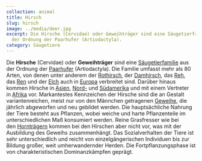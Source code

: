 ```yaml
---
collection: animal
title: Hirsch
slug: hirsch
image: ../media/deer.jpg
excerpt: Die Hirsche (Cervidae) oder Geweihträger sind eine Säugetierfamilie aus
  der Ordnung der Paarhufer (Artiodactyla).
category: Säugetiere
---
```

Die **Hirsche** (Cervidae) oder **Geweihträger** sind eine [Säugetierfamilie](https://de.wikipedia.org/wiki/S%C3%A4ugetier "Säugetier") aus der Ordnung der [Paarhufer](https://de.wikipedia.org/wiki/Paarhufer "Paarhufer") (Artiodactyla). Die Familie umfasst mehr als 80 Arten, von denen unter anderem der [Rothirsch](https://de.wikipedia.org/wiki/Rothirsch "Rothirsch"), der [Damhirsch](https://de.wikipedia.org/wiki/Damhirsch "Damhirsch"), das [Reh](https://de.wikipedia.org/wiki/Reh "Reh"), das [Ren](https://de.wikipedia.org/wiki/Ren "Ren") und der [Elch](https://de.wikipedia.org/wiki/Elch "Elch") auch in [Europa](https://de.wikipedia.org/wiki/Europa "Europa") verbreitet sind. Darüber hinaus kommen Hirsche in [Asien](https://de.wikipedia.org/wiki/Asien "Asien"), [Nord-](https://de.wikipedia.org/wiki/Nordamerika "Nordamerika") und [Südamerika](https://de.wikipedia.org/wiki/S%C3%BCdamerika "Südamerika") und mit einem Vertreter in [Afrika](https://de.wikipedia.org/wiki/Afrika "Afrika") vor. Markantestes Kennzeichen der Hirsche sind die an Gestalt variantenreichen, meist nur von den Männchen getragenen [Geweihe](https://de.wikipedia.org/wiki/Geweih "Geweih"), die jährlich abgeworfen und neu gebildet werden. Die hauptsächliche Nahrung der Tiere besteht aus Pflanzen, wobei weiche und harte Pflanzenteile im unterschiedlichen Maß konsumiert werden. Reine Grasfresser wie bei den [Hornträgern](https://de.wikipedia.org/wiki/Horntr%C3%A4ger "Hornträger") kommen bei den Hirschen aber nicht vor, was mit der Ausbildung des Geweihs zusammenhängt. Das Sozialverhalten der Tiere ist sehr unterschiedlich und reicht von einzelgängerischen Individuen bis zur Bildung großer, weit umherwandernder Herden. Die Fortpflanzungsphase ist von charakteristischen Dominanzkämpfen geprägt.
